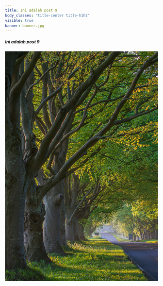 ```yaml
---
title: Ini adalah post 9
body_classes: "title-center title-h1h2"
visible: true
banner: banner.jpg
---
```


##### Ini adalah post 9

![banner](banner.jpg "banner")
